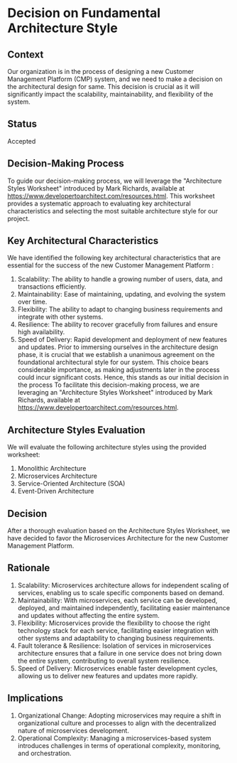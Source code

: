 # Decision on Fundamental Architecture Style
## Context
Our organization is in the process of designing a new Customer Management Platform (CMP) system, and we need to make a decision on the architectural design for same. This decision is crucial as it will significantly impact the scalability, maintainability, and flexibility of the system.
## Status
Accepted
## Decision-Making Process
To guide our decision-making process, we will leverage the "Architecture Styles Worksheet" introduced by Mark Richards, available at https://www.developertoarchitect.com/resources.html. This worksheet provides a systematic approach to evaluating key architectural characteristics and selecting the most suitable architecture style for our project.
## Key Architectural Characteristics
We have identified the following key architectural characteristics that are essential for the success of the new Customer Management Platform :
1. Scalability: The ability to handle a growing number of users, data, and transactions efficiently.
2. Maintainability: Ease of maintaining, updating, and evolving the system over time.
3. Flexibility: The ability to adapt to changing business requirements and integrate with other systems. 
4. Resilience: The ability to recover gracefully from failures and ensure high availability.
5. Speed of Delivery: Rapid development and deployment of new features and updates.
Prior to immersing ourselves in the architecture design phase, it is crucial that we establish a unanimous agreement on the foundational architectural style for our system. This choice bears considerable importance, as making adjustments later in the process could incur significant costs. Hence, this stands as our initial decision in the process
To facilitate this decision-making process, we are leveraging an "Architecture Styles Worksheet" introduced by Mark Richards, available at https://www.developertoarchitect.com/resources.html.



## Architecture Styles Evaluation
We will evaluate the following architecture styles using the provided worksheet:
1. Monolithic Architecture
2. Microservices Architecture
3. Service-Oriented Architecture (SOA) 
4. Event-Driven Architecture
       
## Decision
After a thorough evaluation based on the Architecture Styles Worksheet, we have decided to favor the Microservices Architecture for the new Customer
Management Platform.
## Rationale

1. Scalability: Microservices architecture allows for independent scaling of services, enabling us to scale specific components based on demand.
2. Maintainability: With microservices, each service can be developed, deployed, and maintained independently, facilitating easier maintenance
and updates without affecting the entire system.
3. Flexibility: Microservices provide the flexibility to choose the right technology stack for each service, facilitating easier integration with other
systems and adaptability to changing business requirements.
4. Fault tolerance & Resilience: Isolation of services in microservices architecture ensures that a failure in one service does not bring down the
entire system, contributing to overall system resilience.
5. Speed of Delivery: Microservices enable faster development cycles, allowing us to deliver new features and updates more rapidly.

## Implications
1. Organizational Change: Adopting microservices may require a shift in organizational culture and processes to align with the decentralized nature of microservices development.
2. Operational Complexity: Managing a microservices-based system introduces challenges in terms of operational complexity, monitoring, and orchestration.
